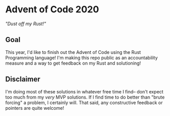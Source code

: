 # Advent of Code 2020
_"Dust off my Rust!"_

## Goal
This year, I'd like to finish out the Advent of Code using the Rust Programming language! I'm making this repo public as an accountability measure and a way to get feedback on my Rust and solutioning!

## Disclaimer
I'm doing most of these solutions in whatever free time I find– don't expect too much from my _very_ MVP solutions. If I find time to do better than "brute forcing" a problem, I certainly will. That said, any constructive feedback or pointers are quite welcome!